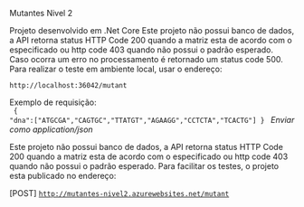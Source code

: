 Mutantes Nivel 2

Projeto desenvolvido em .Net Core 
Este projeto não possui banco de dados, a API retorna status HTTP Code 200 quando a matriz esta de acordo com o especificado ou http code 403 quando não possui o padrão esperado.
Caso ocorra um erro no processamento é retornado um status code 500.
Para realizar o teste em ambiente local, usar o endereço: 

<code>http://localhost:36042/mutant</code><br>

Exemplo de requisição:<br>
<code>
{ "dna":["ATGCGA","CAGTGC","TTATGT","AGAAGG","CCTCTA","TCACTG"] }
</code>
<i> Enviar como application/json </i>

Este projeto não possui banco de dados, a API retorna status HTTP Code 200 quando a matriz esta de acordo com o especificado ou http code 403 quando não possui o padrão esperado.
Para facilitar os testes, o projeto esta publicado no endereço: 

[POST]
<code>http://mutantes-nivel2.azurewebsites.net/mutant</code>
